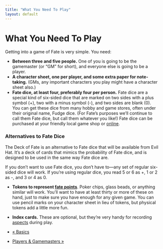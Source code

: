 ```yaml
---
title: "What You Need To Play"
layout: default
---
```

    

#  What You Need To Play

Getting into a game of Fate is very simple. You need:

  * **Between three and five people.** One of you is going to be the gamemaster (or “GM” for short), and everyone else is going to be a player.
  * **A character sheet, one per player, and some extra paper for note-taking.** (GMs, any important characters you play might have a character sheet also.)
  * **Fate dice, at least four, preferably four per person.** Fate dice are a special kind of six-sided dice that are marked on two sides with a plus symbol (<span class="fate_font">+</span>), two with a minus symbol (<span class="fate_font">-</span>), and two sides are blank (<span class="fate_font">0</span>). You can get these dice from many hobby and game stores, often under their original name, Fudge dice. (For Fate’s purposes we’ll continue to call them Fate dice, but call them whatever you like!) Fate dice can be purchased at your friendly local game shop or [online](http://www.evilhat.com/home/fate-dice/ "Buy dice from Evil Hat" ).

### Alternatives to Fate Dice

The Deck of Fate is an alternative to Fate dice that will be available from
Evil Hat. It’s a deck of cards that mimics the probability of Fate dice, and
is designed to be used in the same way Fate dice are.

If you don’t want to use Fate dice, you don’t have to—any set of regular six-
sided dice will work. If you’re using regular dice, you read 5 or 6 as
<span class="fate_font">+</span>, 1 or 2 as <span class="fate_font">-</span>, and 3 or 4 as
<span class="fate_font">0</span>.

  * **Tokens to represent [fate points](../../fate-core/fate-points "Fate Points" )**. Poker chips, glass beads, or anything similar will work. You’ll want to have at least thirty or more of these on hand, just to make sure you have enough for any given game. You can use pencil marks on your character sheet in lieu of tokens, but physical tokens add a little more fun.
  * **Index cards.** These are optional, but they’re very handy for recording [aspects](../../fate-core/types-aspects "Aspects" ) during play.

  * [« Basics](/fate-srd/fate-core/basics)
  * [Players &amp; Gamemasters »](/fate-srd/fate-core/players-gamemasters)

